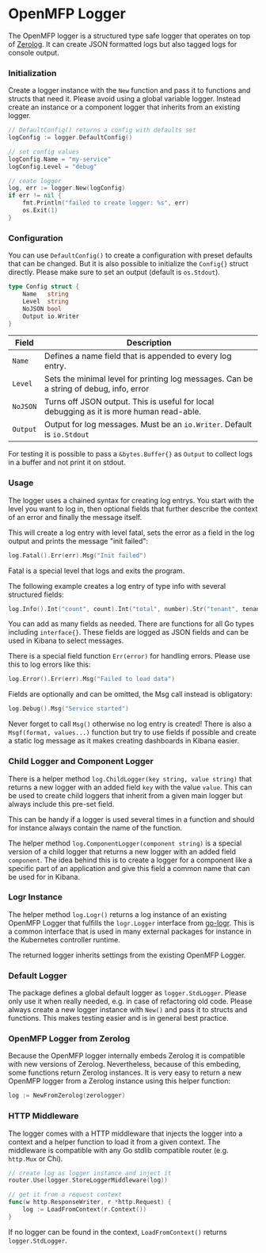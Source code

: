# OpenMFP Logger

The OpenMFP logger is a structured type safe logger that operates on top of [Zerolog](https://github.com/rs/zerolog).
It can create JSON formatted logs but also tagged logs for console output.

### Initialization

Create a logger instance with the `New` function and pass it to functions and structs that need it.
Please avoid using a global variable logger. Instead create an instance or a component logger that inherits from an existing logger.

```go
// DefaultConfig() returns a config with defaults set
logConfig := logger.DefaultConfig()

// set config values
logConfig.Name = "my-service"
logConfig.Level = "debug"

// ceate logger
log, err := logger.New(logConfig)
if err != nil {
	fmt.Println("failed to create logger: %s", err)
    os.Exit(1)
}

```

### Configuration

You can use `DefaultConfig()` to create a configuration with preset defaults that can be changed.
But it is also possible to initialize the `Config{}` struct directly. Please make sure to set an output (default is `os.Stdout`).

```go
type Config struct {
	Name   string
	Level  string
	NoJSON bool
	Output io.Writer
}
```
|Field| Description
|----------|------------------------------------------------------|
|`Name` | Defines a name field that is appended to every log entry.|
|`Level` | Sets the minimal level for printing log messages. Can be a string of debug, info, error |
|`NoJSON` | Turns off JSON output. This is useful for local debugging as it is more human read-able.|
|`Output` | Output for log messages. Must be an `io.Writer`. Default is `io.Stdout`|

For testing it is possible to pass a `&bytes.Buffer{}` as `Output` to collect logs in a buffer and not print it on stdout.

### Usage

The logger uses a chained syntax for creating log entrys.
You start with the level you want to log in, then optional fields that further describe the context of an error and finally the message itself.

This will create a log entry with level fatal, sets the error as a field in the log output and prints the message "init failed":
```go
log.Fatal().Err(err).Msg("Init failed")
```

Fatal is a special level that logs and exits the program.

The following example creates a log entry of type info with several structured fields:
```go
log.Info().Int("count", count).Int("total", number).Str("tenant", tenantID).Msg("Init users")
```

You can add as many fields as needed. There are functions for all Go types including `interface{}`.
These fields are logged as JSON fields and can be used in Kibana to select messages.

There is a special field function `Err(error)` for handling errors. Please use this
to log errors like this:
```go
log.Error().Err(err).Msg("Failed to load data")
```

Fields are optionally and can be omitted, the Msg call instead is obligatory:
```go
log.Debug().Msg("Service started")
```

Never forget to call `Msg()` otherwise no log entry is created! 
There is also a `Msgf(format, values...)` function but try to use fields if possible and create a
static log message as it makes creating dashboards in Kibana easier.

### Child Logger and Component Logger

There is a helper method `log.ChildLogger(key string, value string)` that returns a new logger with an added
field `key` with the value `value`. This can be used to create child loggers that inherit from a given main logger but
always include this pre-set field.

This can be handy if a logger is used several times in a function and should for instance always
contain the name of the function.

The helper method `log.ComponentLogger(component string)` is a special version of a child logger that returns a new logger with an added
field `component`. The idea behind this is to create a logger for a component like a specific part of an application
and give this field a common name that can be used for in Kibana.

### Logr Instance

The helper method `log.Logr()` returns a log instance of an existing OpenMFP Logger that fulfills the `logr.Logger` interface from [go-logr](https://github.com/go-logr/logr).
This is a common interface that is used in many external packages for instance in the Kubernetes controller runtime.

The returned logger inherits settings from the existing OpenMFP Logger.


### Default Logger

The package defines a global default logger as `logger.StdLogger`. Please only use it when really needed, e.g. in case of refactoring old code.
Please always create a new logger instance with `New()` and pass it to structs and functions.
This makes testing easier and is in general best practice.

### OpenMFP Logger from Zerolog

Because the OpenMFP logger internally embeds Zerolog it is compatible with new versions of Zerolog.
Nevertheless, because of this embeding, some functions return Zerolog instances.
It is very easy to return a new OpenMFP logger from a Zerolog instance using this helper function:
```go
log := NewFromZerolog(zerologger)
```

### HTTP Middleware

The logger comes with a HTTP middleware that injects the logger into a context and a helper function to load it from a given context.
The middleware is compatible with any Go stdlib compatible router (e.g. `http.Mux` or Chi).

```go
// create log as logger instance and inject it
router.Use(logger.StoreLoggerMiddleware(log))

// get it from a request context
func(w http.ResponseWriter, r *http.Request) {
    log := LoadFromContext(r.Context())
}
```

If no logger can be found in the context, `LoadFromContext()` returns `logger.StdLogger`. 


